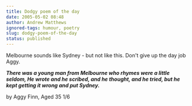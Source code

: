 ```yaml
---
title: Dodgy poem of the day
date: 2005-05-02 08:48
author: Andrew Matthews
ignored-tags: humour, poetry
slug: dodgy-poem-of-the-day
status: published
---
```


Melbourne sounds like Sydney - but not like this. Don't give up the day job Aggy.

***There was a young man from Melbourne
who rhymes were a little seldom,
He wrote and he scribed,
and he thought, and he tried,
but he kept getting it wrong and put Sydney.***

by Aggy Finn, Aged 35 1/6
